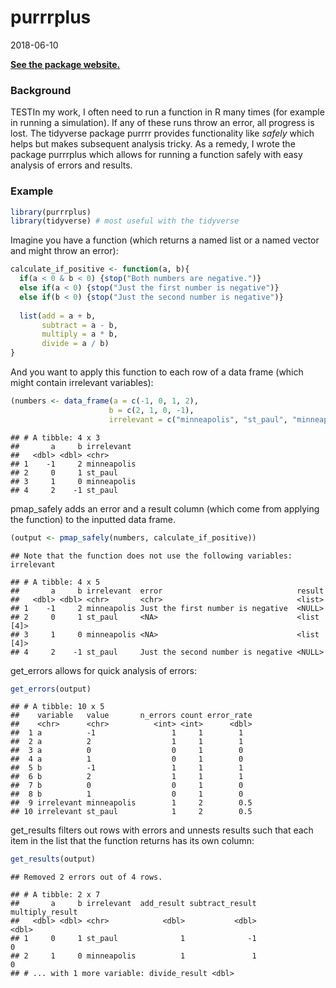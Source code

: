 purrrplus
================
2018-06-10

[**See the package website.**](http://stenhaug.github.io/purrrplus)

### Background

TESTIn my work, I often need to run a function in R many times (for
example in running a simulation). If any of these runs throw an error,
all progress is lost. The tidyverse package purrrr provides
functionality like *safely* which helps but makes subsequent analysis
tricky. As a remedy, I wrote the package purrrplus which allows for
running a function safely with easy analysis of errors and results.

### Example

``` r
library(purrrplus)
library(tidyverse) # most useful with the tidyverse
```

Imagine you have a function (which returns a named list or a named
vector and might throw an error):

``` r
calculate_if_positive <- function(a, b){
  if(a < 0 & b < 0) {stop("Both numbers are negative.")}
  else if(a < 0) {stop("Just the first number is negative")}
  else if(b < 0) {stop("Just the second number is negative")}
  
  list(add = a + b,
       subtract = a - b,
       multiply = a * b,
       divide = a / b)
}
```

And you want to apply this function to each row of a data frame (which
might contain irrelevant variables):

``` r
(numbers <- data_frame(a = c(-1, 0, 1, 2),
                      b = c(2, 1, 0, -1),
                      irrelevant = c("minneapolis", "st_paul", "minneapolis", "st_paul")))
```

    ## # A tibble: 4 x 3
    ##       a     b irrelevant 
    ##   <dbl> <dbl> <chr>      
    ## 1    -1     2 minneapolis
    ## 2     0     1 st_paul    
    ## 3     1     0 minneapolis
    ## 4     2    -1 st_paul

pmap\_safely adds an error and a result column (which come from applying
the function) to the inputted data
    frame.

``` r
(output <- pmap_safely(numbers, calculate_if_positive))
```

    ## Note that the function does not use the following variables: irrelevant

    ## # A tibble: 4 x 5
    ##       a     b irrelevant  error                              result    
    ##   <dbl> <dbl> <chr>       <chr>                              <list>    
    ## 1    -1     2 minneapolis Just the first number is negative  <NULL>    
    ## 2     0     1 st_paul     <NA>                               <list [4]>
    ## 3     1     0 minneapolis <NA>                               <list [4]>
    ## 4     2    -1 st_paul     Just the second number is negative <NULL>

get\_errors allows for quick analysis of errors:

``` r
get_errors(output)
```

    ## # A tibble: 10 x 5
    ##    variable   value       n_errors count error_rate
    ##    <chr>      <chr>          <int> <int>      <dbl>
    ##  1 a          -1                 1     1        1  
    ##  2 a          2                  1     1        1  
    ##  3 a          0                  0     1        0  
    ##  4 a          1                  0     1        0  
    ##  5 b          -1                 1     1        1  
    ##  6 b          2                  1     1        1  
    ##  7 b          0                  0     1        0  
    ##  8 b          1                  0     1        0  
    ##  9 irrelevant minneapolis        1     2        0.5
    ## 10 irrelevant st_paul            1     2        0.5

get\_results filters out rows with errors and unnests results such that
each item in the list that the function returns has its own column:

``` r
get_results(output)
```

    ## Removed 2 errors out of 4 rows.

    ## # A tibble: 2 x 7
    ##       a     b irrelevant  add_result subtract_result multiply_result
    ##   <dbl> <dbl> <chr>            <dbl>           <dbl>           <dbl>
    ## 1     0     1 st_paul              1              -1               0
    ## 2     1     0 minneapolis          1               1               0
    ## # ... with 1 more variable: divide_result <dbl>
